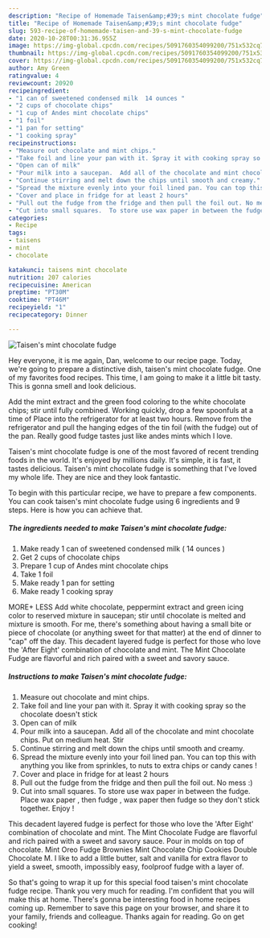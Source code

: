 ```yaml
---
description: "Recipe of Homemade Taisen&amp;#39;s mint chocolate fudge"
title: "Recipe of Homemade Taisen&amp;#39;s mint chocolate fudge"
slug: 593-recipe-of-homemade-taisen-and-39-s-mint-chocolate-fudge
date: 2020-10-28T00:31:36.955Z
image: https://img-global.cpcdn.com/recipes/5091760354099200/751x532cq70/taisens-mint-chocolate-fudge-recipe-main-photo.jpg
thumbnail: https://img-global.cpcdn.com/recipes/5091760354099200/751x532cq70/taisens-mint-chocolate-fudge-recipe-main-photo.jpg
cover: https://img-global.cpcdn.com/recipes/5091760354099200/751x532cq70/taisens-mint-chocolate-fudge-recipe-main-photo.jpg
author: Amy Green
ratingvalue: 4
reviewcount: 20920
recipeingredient:
- "1 can of sweetened condensed milk  14 ounces "
- "2 cups of chocolate chips"
- "1 cup of Andes mint chocolate chips"
- "1 foil"
- "1 pan for setting"
- "1 cooking spray"
recipeinstructions:
- "Measure out chocolate and mint chips."
- "Take foil and line your pan with it. Spray it with cooking spray so the chocolate doesn&#39;t stick"
- "Open can of milk"
- "Pour milk into a saucepan.  Add all of the chocolate and mint chocolate chips. Put on medium heat. Stir"
- "Continue stirring and melt down the chips until smooth and creamy."
- "Spread the mixture evenly into your foil lined pan. You can top this with anything you like from sprinkles, to nuts to extra chips or candy canes !"
- "Cover and place in fridge for at least 2 hours"
- "Pull out the fudge from the fridge and then pull the foil out. No mess :)"
- "Cut into small squares.  To store use wax paper in between the fudge. Place wax paper , then fudge , wax paper then fudge so they don&#39;t stick together.  Enjoy !"
categories:
- Recipe
tags:
- taisens
- mint
- chocolate

katakunci: taisens mint chocolate 
nutrition: 207 calories
recipecuisine: American
preptime: "PT30M"
cooktime: "PT46M"
recipeyield: "1"
recipecategory: Dinner

---
```



![Taisen&#39;s mint chocolate fudge](https://img-global.cpcdn.com/recipes/5091760354099200/751x532cq70/taisens-mint-chocolate-fudge-recipe-main-photo.jpg)

Hey everyone, it is me again, Dan, welcome to our recipe page. Today, we're going to prepare a distinctive dish, taisen&#39;s mint chocolate fudge. One of my favorites food recipes. This time, I am going to make it a little bit tasty. This is gonna smell and look delicious.

Add the mint extract and the green food coloring to the white chocolate chips; stir until fully combined. Working quickly, drop a few spoonfuls at a time of Place into the refrigerator for at least two hours. Remove from the refrigerator and pull the hanging edges of the tin foil (with the fudge) out of the pan. Really good fudge tastes just like andes mints which I love.

Taisen&#39;s mint chocolate fudge is one of the most favored of recent trending foods in the world. It's enjoyed by millions daily. It's simple, it is fast, it tastes delicious. Taisen&#39;s mint chocolate fudge is something that I've loved my whole life. They are nice and they look fantastic.


To begin with this particular recipe, we have to prepare a few components. You can cook taisen&#39;s mint chocolate fudge using 6 ingredients and 9 steps. Here is how you can achieve that.

<!--inarticleads1-->

##### The ingredients needed to make Taisen&#39;s mint chocolate fudge:

1. Make ready 1 can of sweetened condensed milk ( 14 ounces )
1. Get 2 cups of chocolate chips
1. Prepare 1 cup of Andes mint chocolate chips
1. Take 1 foil
1. Make ready 1 pan for setting
1. Make ready 1 cooking spray


MORE+ LESS Add white chocolate, peppermint extract and green icing color to reserved mixture in saucepan; stir until chocolate is melted and mixture is smooth. For me, there&#39;s something about having a small bite or piece of chocolate (or anything sweet for that matter) at the end of dinner to &#34;cap&#34; off the day. This decadent layered fudge is perfect for those who love the &#39;After Eight&#39; combination of chocolate and mint. The Mint Chocolate Fudge are flavorful and rich paired with a sweet and savory sauce. 

<!--inarticleads2-->

##### Instructions to make Taisen&#39;s mint chocolate fudge:

1. Measure out chocolate and mint chips.
1. Take foil and line your pan with it. Spray it with cooking spray so the chocolate doesn&#39;t stick
1. Open can of milk
1. Pour milk into a saucepan.  Add all of the chocolate and mint chocolate chips. Put on medium heat. Stir
1. Continue stirring and melt down the chips until smooth and creamy.
1. Spread the mixture evenly into your foil lined pan. You can top this with anything you like from sprinkles, to nuts to extra chips or candy canes !
1. Cover and place in fridge for at least 2 hours
1. Pull out the fudge from the fridge and then pull the foil out. No mess :)
1. Cut into small squares.  To store use wax paper in between the fudge. Place wax paper , then fudge , wax paper then fudge so they don&#39;t stick together.  Enjoy !


This decadent layered fudge is perfect for those who love the &#39;After Eight&#39; combination of chocolate and mint. The Mint Chocolate Fudge are flavorful and rich paired with a sweet and savory sauce. Pour in molds on top of chocolate. Mint Oreo Fudge Brownies Mint Chocolate Chip Cookies Double Chocolate M. I like to add a little butter, salt and vanilla for extra flavor to yield a sweet, smooth, impossibly easy, foolproof fudge with a layer of. 

So that's going to wrap it up for this special food taisen&#39;s mint chocolate fudge recipe. Thank you very much for reading. I'm confident that you will make this at home. There's gonna be interesting food in home recipes coming up. Remember to save this page on your browser, and share it to your family, friends and colleague. Thanks again for reading. Go on get cooking!
